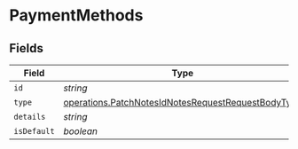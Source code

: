 # PaymentMethods


## Fields

| Field                                                                                                                    | Type                                                                                                                     | Required                                                                                                                 | Description                                                                                                              |
| ------------------------------------------------------------------------------------------------------------------------ | ------------------------------------------------------------------------------------------------------------------------ | ------------------------------------------------------------------------------------------------------------------------ | ------------------------------------------------------------------------------------------------------------------------ |
| `id`                                                                                                                     | *string*                                                                                                                 | :heavy_minus_sign:                                                                                                       | N/A                                                                                                                      |
| `type`                                                                                                                   | [operations.PatchNotesIdNotesRequestRequestBodyType](../../models/operations/patchnotesidnotesrequestrequestbodytype.md) | :heavy_minus_sign:                                                                                                       | N/A                                                                                                                      |
| `details`                                                                                                                | *string*                                                                                                                 | :heavy_minus_sign:                                                                                                       | N/A                                                                                                                      |
| `isDefault`                                                                                                              | *boolean*                                                                                                                | :heavy_minus_sign:                                                                                                       | N/A                                                                                                                      |